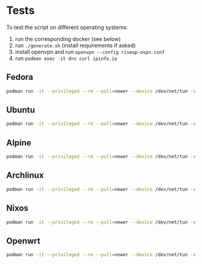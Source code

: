 # Tests

To test the script on different operating systems:

1. run the corresponding docker (see below)
2. run `./generate.sh` (install requirements if asked)
3. install openvpn and run `openvpn --config riseup-ovpn.conf`
4. run `podman exec -it dns curl ipinfo.io`

## Fedora

```bash
podman run -it --privileged --rm --pull=newer --device /dev/net/tun -v $PWD:/data:Z --workdir=/data --name dns docker.io/fedora:latest bash
```

## Ubuntu

```bash
podman run -it --privileged --rm --pull=newer --device /dev/net/tun -v $PWD:/data:Z --workdir=/data --name dns docker.io/ubuntu:latest bash
```

## Alpine

```bash
podman run -it --privileged --rm --pull=newer --device /dev/net/tun -v $PWD:/data:Z --workdir=/data --name dns docker.io/alpine:latest sh
```

## Archlinux

```bash
podman run -it --privileged --rm --pull=newer --device /dev/net/tun -v $PWD:/data:Z --workdir=/data --name dns docker.io/archlinux:latest bash
```

## Nixos

```bash
podman run -it --privileged --rm --pull=newer --device /dev/net/tun -v $PWD:/data:Z --workdir=/data --name dns docker.io/nixos/nix:latest bash
```

## Openwrt

```bash
podman run -it --privileged --rm --pull=newer --device /dev/net/tun -v $PWD:/data:Z --workdir=/data --name dns docker.io/albrechtloh/openwrt-docker:latest bash
```
